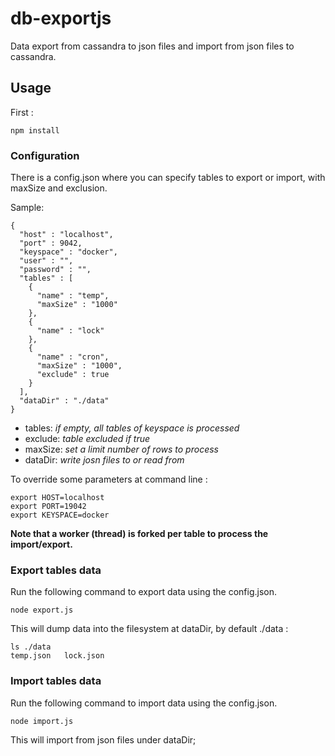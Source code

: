 # db-exportjs
Data export from cassandra to json files and import from json files to cassandra.


## Usage

First :
```
npm install
```

### Configuration

There is a config.json where you can specify tables to export or import, with maxSize and exclusion.

Sample:
```
{
  "host" : "localhost",
  "port" : 9042,
  "keyspace" : "docker",
  "user" : "",
  "password" : "",
  "tables" : [
    {
      "name" : "temp",
      "maxSize" : "1000"
    },
    {
      "name" : "lock"
    },
    {
      "name" : "cron",
      "maxSize" : "1000",
      "exclude" : true
    }
  ],
  "dataDir" : "./data"
}
```

* tables: _if empty, all tables of keyspace is processed_
* exclude: _table excluded if true_
* maxSize: _set a limit number of rows to process_
* dataDir: _write josn files to or read from_

To override some parameters at command line :

```
export HOST=localhost
export PORT=19042
export KEYSPACE=docker
```

**Note that a worker (thread) is forked per table to process the import/export.**

### Export tables data

Run the following command to export data using the config.json.
```
node export.js
```
This will dump data into the filesystem at dataDir, by default ./data :

```
ls ./data
temp.json	lock.json
```

### Import tables data

Run the following command to import data using the config.json.
```
node import.js
```

This will import from json files under dataDir;
